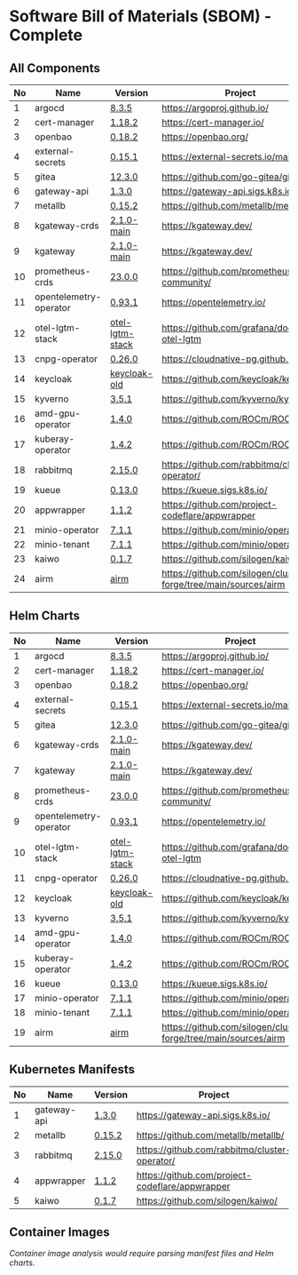 # Software Bill of Materials (SBOM) - Complete

## All Components

| No | Name | Version | Project |
|----|------|---------|---------|
| 1 | argocd | [8.3.5](https://argoproj.github.io/argo-helm) | https://argoproj.github.io/ |
| 2 | cert-manager | [1.18.2](oci://quay.io/jetstack/charts/cert-manager) | https://cert-manager.io/ |
| 3 | openbao | [0.18.2](https://openbao.github.io/openbao-helm) | https://openbao.org/ |
| 4 | external-secrets | [0.15.1](https://charts.external-secrets.io) | https://external-secrets.io/main/ |
| 5 | gitea | [12.3.0](https://dl.gitea.com/charts/) | https://github.com/go-gitea/gitea |
| 6 | gateway-api | [1.3.0](https://github.com/kubernetes-sigs/gateway-api/releases/download/v1.3.0/standard-install.yaml) | https://gateway-api.sigs.k8s.io/ |
| 7 | metallb | [0.15.2](https://raw.githubusercontent.com/metallb/metallb/v0.15.2/config/manifests/metallb-native.yaml) | https://github.com/metallb/metallb/ |
| 8 | kgateway-crds | [2.1.0-main](oci://cr.kgateway.dev/kgateway-dev/charts/kgateway-crds) | https://kgateway.dev/ |
| 9 | kgateway | [2.1.0-main](oci://cr.kgateway.dev/kgateway-dev/charts/kgateway) | https://kgateway.dev/ |
| 10 | prometheus-crds | [23.0.0](https://prometheus-community.github.io/helm-charts) | https://github.com/prometheus-community/ |
| 11 | opentelemetry-operator | [0.93.1](https://open-telemetry.github.io/opentelemetry-helm-charts) | https://opentelemetry.io/ |
| 12 | otel-lgtm-stack | [otel-lgtm-stack](https://github.com/silogen/docker-otel-lgtm) | https://github.com/grafana/docker-otel-lgtm |
| 13 | cnpg-operator | [0.26.0](https://cloudnative-pg.github.io/charts) | https://cloudnative-pg.github.io/ |
| 14 | keycloak | [keycloak-old](https://codecentric.github.io/helm-charts) | https://github.com/keycloak/keycloak |
| 15 | kyverno | [3.5.1](https://kyverno.github.io/kyverno/) | https://github.com/kyverno/kyverno |
| 16 | amd-gpu-operator | [1.4.0](https://rocm.github.io/gpu-operator) | https://github.com/ROCm/ROCm |
| 17 | kuberay-operator | [1.4.2](https://ray-project.github.io/kuberay-helm/) | https://github.com/ROCm/ROCm |
| 18 | rabbitmq | [2.15.0](https://github.com/rabbitmq/cluster-operator/releases/download/v2.15.0/cluster-operator.yml) | https://github.com/rabbitmq/cluster-operator/ |
| 19 | kueue | [0.13.0](oci://registry.k8s.io/kueue/charts/kueue) | https://kueue.sigs.k8s.io/ |
| 20 | appwrapper | [1.1.2](https://github.com/project-codeflare/appwrapper/releases/download/v1.1.2/install.yaml) | https://github.com/project-codeflare/appwrapper |
| 21 | minio-operator | [7.1.1](https://operator.min.io) | https://github.com/minio/operator |
| 22 | minio-tenant | [7.1.1](https://operator.min.io) | https://github.com/minio/operator |
| 23 | kaiwo | [0.1.7](https://github.com/silogen/kaiwo/releases/download/v0.1.7/install.yaml) | https://github.com/silogen/kaiwo/ |
| 24 | airm | [airm](https://github.com/silogen/cluster-forge/tree/main/sources/airm) | https://github.com/silogen/cluster-forge/tree/main/sources/airm |

## Helm Charts

| No | Name | Version | Project |
|----|------|---------|---------|
| 1 | argocd | [8.3.5](https://argoproj.github.io/argo-helm) | https://argoproj.github.io/ |
| 2 | cert-manager | [1.18.2](oci://quay.io/jetstack/charts/cert-manager) | https://cert-manager.io/ |
| 3 | openbao | [0.18.2](https://openbao.github.io/openbao-helm) | https://openbao.org/ |
| 4 | external-secrets | [0.15.1](https://charts.external-secrets.io) | https://external-secrets.io/main/ |
| 5 | gitea | [12.3.0](https://dl.gitea.com/charts/) | https://github.com/go-gitea/gitea |
| 6 | kgateway-crds | [2.1.0-main](oci://cr.kgateway.dev/kgateway-dev/charts/kgateway-crds) | https://kgateway.dev/ |
| 7 | kgateway | [2.1.0-main](oci://cr.kgateway.dev/kgateway-dev/charts/kgateway) | https://kgateway.dev/ |
| 8 | prometheus-crds | [23.0.0](https://prometheus-community.github.io/helm-charts) | https://github.com/prometheus-community/ |
| 9 | opentelemetry-operator | [0.93.1](https://open-telemetry.github.io/opentelemetry-helm-charts) | https://opentelemetry.io/ |
| 10 | otel-lgtm-stack | [otel-lgtm-stack](https://github.com/silogen/docker-otel-lgtm) | https://github.com/grafana/docker-otel-lgtm |
| 11 | cnpg-operator | [0.26.0](https://cloudnative-pg.github.io/charts) | https://cloudnative-pg.github.io/ |
| 12 | keycloak | [keycloak-old](https://codecentric.github.io/helm-charts) | https://github.com/keycloak/keycloak |
| 13 | kyverno | [3.5.1](https://kyverno.github.io/kyverno/) | https://github.com/kyverno/kyverno |
| 14 | amd-gpu-operator | [1.4.0](https://rocm.github.io/gpu-operator) | https://github.com/ROCm/ROCm |
| 15 | kuberay-operator | [1.4.2](https://ray-project.github.io/kuberay-helm/) | https://github.com/ROCm/ROCm |
| 16 | kueue | [0.13.0](oci://registry.k8s.io/kueue/charts/kueue) | https://kueue.sigs.k8s.io/ |
| 17 | minio-operator | [7.1.1](https://operator.min.io) | https://github.com/minio/operator |
| 18 | minio-tenant | [7.1.1](https://operator.min.io) | https://github.com/minio/operator |
| 19 | airm | [airm](https://github.com/silogen/cluster-forge/tree/main/sources/airm) | https://github.com/silogen/cluster-forge/tree/main/sources/airm |

## Kubernetes Manifests

| No | Name | Version | Project |
|----|------|---------|---------|
| 1 | gateway-api | [1.3.0](https://github.com/kubernetes-sigs/gateway-api/releases/download/v1.3.0/standard-install.yaml) | https://gateway-api.sigs.k8s.io/ |
| 2 | metallb | [0.15.2](https://raw.githubusercontent.com/metallb/metallb/v0.15.2/config/manifests/metallb-native.yaml) | https://github.com/metallb/metallb/ |
| 3 | rabbitmq | [2.15.0](https://github.com/rabbitmq/cluster-operator/releases/download/v2.15.0/cluster-operator.yml) | https://github.com/rabbitmq/cluster-operator/ |
| 4 | appwrapper | [1.1.2](https://github.com/project-codeflare/appwrapper/releases/download/v1.1.2/install.yaml) | https://github.com/project-codeflare/appwrapper |
| 5 | kaiwo | [0.1.7](https://github.com/silogen/kaiwo/releases/download/v0.1.7/install.yaml) | https://github.com/silogen/kaiwo/ |

## Container Images

*Container image analysis would require parsing manifest files and Helm charts.*

